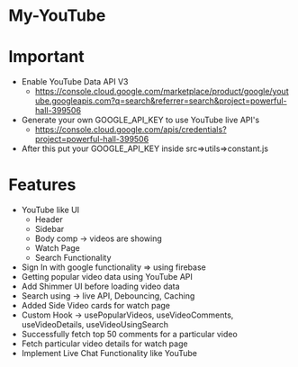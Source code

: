 # My-YouTube

# Important

- Enable YouTube Data API V3
  - https://console.cloud.google.com/marketplace/product/google/youtube.googleapis.com?q=search&referrer=search&project=powerful-hall-399506
- Generate your own GOOGLE_API_KEY to use YouTube live API's
  - https://console.cloud.google.com/apis/credentials?project=powerful-hall-399506
- After this put your GOOGLE_API_KEY inside src=>utils=>constant.js

# Features

- YouTube like UI
  - Header
  - Sidebar
  - Body comp -> videos are showing
  - Watch Page
  - Search Functionality
- Sign In with google functionality => using firebase
- Getting popular video data using YouTube API
- Add Shimmer UI before loading video data
- Search using -> live API, Debouncing, Caching
- Added Side Video cards for watch page
- Custom Hook -> usePopularVideos, useVideoComments, useVideoDetails, useVideoUsingSearch
- Successfully fetch top 50 comments for a particular video
- Fetch particular video details for watch page
- Implement Live Chat Functionality like YouTube
